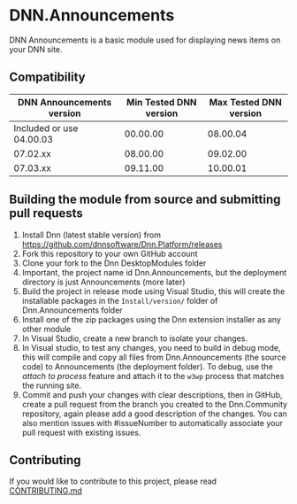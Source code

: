 # DNN.Announcements
DNN Announcements is a basic module used for displaying news items on your DNN site.

## Compatibility
| DNN Announcements version | Min Tested DNN version | Max Tested DNN version |
|---------------------------|------------------------|------------------------|
| Included or use 04.00.03  | 00.00.00               | 08.00.04               |
| 07.02.xx                  | 08.00.00               | 09.02.00               |
| 07.03.xx                  | 09.11.00               | 10.00.01               |

## Building the module from source and submitting pull requests
1. Install Dnn (latest stable version) from https://github.com/dnnsoftware/Dnn.Platform/releases
2. Fork this repository to your own GitHub account
3. Clone your fork to the Dnn DesktopModules folder
4. Important, the project name id Dnn.Announcements, but the deployment directory is just Announcements (more later)
5. Build the project in release mode using Visual Studio, this will create the installable packages in the `Install/version/` folder of Dnn.Announcements folder
6. Install one of the zip packages using the Dnn extension installer as any other module
7. In Visual Studio, create a new branch to isolate your changes.
8. In Visual studio, to test any changes, you need to build in debug mode, this will compile and copy all files from Dnn.Announcements (the source code) to Announcements (the deployment folder). To debug, use the _attach to process_ feature and attach it to the `w3wp` process that matches the running site.
9. Commit and push your changes with clear descriptions, then in GitHub, create a pull request from the branch you created to the Dnn.Community repository, again please add a good description of the changes. You can also mention issues with #issueNumber to automatically associate your pull request with existing issues.

## Contributing
If you would like to contribute to this project, please read [CONTRIBUTING.md](https://github.com/DNNCommunity/DNN.Announcements/blob/development/.github/CONTRIBUTING.md)
